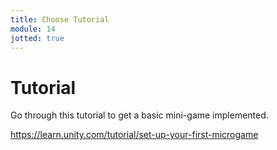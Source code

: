 ```yaml
---
title: Choose Tutorial
module: 14
jotted: true
---
```


# Tutorial

Go through this tutorial to get a basic mini-game implemented.

<a href="https://learn.unity.com/tutorial/set-up-your-first-microgame" target="_blank">https://learn.unity.com/tutorial/set-up-your-first-microgame</a>

